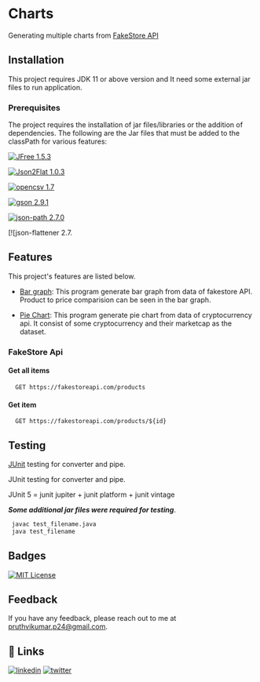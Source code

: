 # Charts
Generating multiple charts from [FakeStore API](https://fakestoreapi.com/docs)

## Installation

This project requires JDK 11 or above version and It need some external jar files to run application.

### Prerequisites

The project requires the installation of jar files/libraries or the addition of dependencies. The following are the Jar files that must be added to the classPath for various features:

[![JFree 1.5.3](https://img.shields.io/badge/jfree-1.5.3-green.svg)](https://search.maven.org/artifact/org.jfree/jfreechart/1.5.3/jar) 

[![Json2Flat 1.0.3](https://img.shields.io/badge/json2flat-1.0.3-green.svg)](https://search.maven.org/artifact/com.github.opendevl/json2flat/1.0.3/jar) 

[![opencsv 1.7](https://img.shields.io/badge/opencsv-1.7-green.svg)](https://sourceforge.net/projects/opencsv/) 

[![gson 2.9.1](https://img.shields.io/badge/gson-2.9.1-green.svg)](https://search.maven.org/artifact/com.google.code.gson/gson/2.9.1/jar) 

[![json-path 2.7.0](https://img.shields.io/badge/json_path-2.7.0-green.svg)](https://search.maven.org/artifact/com.jayway.jsonpath/json-path/2.7.0/jar) 

[![json-flattener 2.7.

## Features

This project's features are listed below.

- [Bar graph](): This program generate bar graph from data of fakestore API. Product to price comparision can be seen in the bar graph.

- [Pie Chart](): This program generate pie chart from data of cryptocurrency api. It consist of some cryptocurrency and their marketcap as the dataset.

### FakeStore Api
#### Get all items

```http
  GET https://fakestoreapi.com/products
```

#### Get item

```http
  GET https://fakestoreapi.com/products/${id}
```

## Testing

 [JUnit]() testing for converter and pipe.

 JUnit testing for converter and pipe.

 JUnit 5 = junit jupiter + junit platform + junit vintage


***Some additional jar files were required for testing***.


```bash
 javac test_filename.java
 java test_filename
```


## Badges

[![MIT License](https://img.shields.io/badge/License-MIT-green.svg)](https://github.com/PruthviKumarP/AzugaTraining-Codeops/blob/main/LICENSE)

## Feedback

If you have any feedback, please reach out to me at [pruthvikumar.p24@gmail.com](pruthvikumar.p24m.tech@gmail.com).


## 🔗 Links

[![linkedin](https://img.shields.io/badge/linkedin-0A66C2?style=for-the-badge&logo=linkedin&logoColor=white)](https://www.linkedin.com/)
[![twitter](https://img.shields.io/badge/twitter-1DA1F2?style=for-the-badge&logo=twitter&logoColor=white)](https://twitter.com/)
